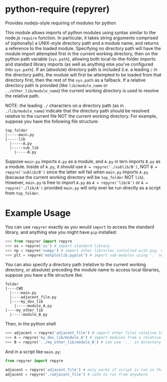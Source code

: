 # python-require (repyrer)
Provides nodejs-style requiring of modules for python


This module allows imports of python modules using syntax similar to the node.js `require`
function. In particular, it takes string arguments comprised of (optionally) a
UNIX-style directory path and a module name, and returns a reference to the
loaded module. Specifying no directory path will have the module import
attempted first in the current working directory, then on the python path
variable (`sys.path`), allowing both local-to-the-folder imports and standard
library imports (as well as anything else you've configured into `sys.path`).
If an (absolute) directory path is included (i.e. a leading `/` in the directory path),
the module will first be attempted to be loaded from that directory first,
then the rest of the `sys.path` as a fallback. If a relative directory path
is provided (like `lib/module_name` or `../other_lib/module_name`) the current
working directory is used to resolve the relative path.

NOTE: the leading `./` characters on a directory path (as in
`./lib/module_name`) indicate that the directory path should be resolved
relative to the current file NOT the current working directory. For example,
suppose you have the following file structure:

```
top_folder
|-----main.py
|-----lib
  |-----A.py
  |-----sub_lib
    |-----B.py
```

Suppose `main.py` imports `A.py` as a module, and `A.py` in tern imports `B.py`
as a module. Inside of `A.py`, it should use `B = repyre('./sublib/B')`,
NOT `B = repyre('sublib/B')` since the latter will fail when `main.py`
imports `A.py` (because the current working directory will be `top_folder`
NOT `lib`). However, `main.py` is free to import `A.py` as `A = repyre('lib/A')`
or `A = repyre('./lib/A')` provided `main.py` will only ever be run directly
as a script from `top_folder`.


# Example Usage
You can use `repyrer` exactly as you would `import` to access the standard library,
and anything else you might have `pip` installed:

```python
>>> from repyrer import repyre
>>> os = repyre('os') # import standard library
>>> np = repyre('numpy') # import other libraries installed with pip, etc.
>>> plt = repyre('matplotlib.pyplot') # import sub-modules using '.' notation
```

You can also specify a directory path (relative to the current working directory, or absolute)
preceding the module name to access local libraries, suppose you have a file structure like:

```
folder
|----CWD
  |----main.py
  |----adjacent_file.py
  |----my_dev_lib
    |-----module_A.py
|----my_other_lib
  |-----module_B.py
```
Then, in the python shell
```python
>>> adjacent = repyre('adjacent_file') # import other files relative to the CWD
>>> A = repyre('my_dev_lib/module_A') # import modules from a relative directory path (relative to CWD)
>>> B = repyre('../my_other_lib/module_B') # can use '..' in directory paths
```

And in a script like `main.py`:
```python
from repyrer import repyre

adjacent = repyre('adjacent_file') # only works if script is run in this folder
adjacent = repyre('./adjacent_file') # safe to run from anywhere
```
